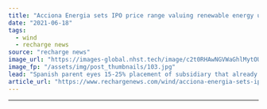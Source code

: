 ```yaml
---
title: "Acciona Energia sets IPO price range valuing renewable energy unit at $12bn"
date: "2021-06-18"
tags: 
  - wind
  - recharge news
source: "recharge news"
image_url: "https://images-global.nhst.tech/image/c2t0RHAwNGVWaGhlMytOUTRRMThyQVVja2FvQ1hTU3dlcVZadmlGSm9BMD0=/nhst/binary/bb27347bd652e202431e98ad99c8dee8"
image_fp: "/assets/img/post_thumbnails/103.jpg"
lead: "Spanish parent eyes 15-25% placement of subsidiary that already has almost 11GW of green power capacity installed"
article_url: "https://www.rechargenews.com/wind/acciona-energia-sets-ipo-price-range-valuing-renewable-energy-unit-at-12bn/2-1-1027482"
---
```


---
